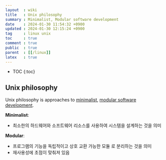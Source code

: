 ```yaml
---
layout  : wiki
title   : Unix philosophy
summary : Minimalist, Modular software development
date    : 2024-01-30 11:54:32 +0900
updated : 2024-01-30 12:15:24 +0900
tag     : linux unix
toc     : true
comment : true
public  : true
parent  : [[/linux]]
latex   : true
---
```

* TOC
{:toc}

## Unix philosophy

Unix philosophy is approaches to [minimalist](https://en.wikipedia.org/wiki/Minimalism_(computing)), [modular software development](https://en.wikipedia.org/wiki/Modular_programming).

__Minimalist__:
- 최소한의 하드웨어와 소프트웨어 리소스를 사용하여 시스템을 설계하는 것을 의미

__Modular__:
- 프로그램의 기능을 독립적이고 상호 교환 가능한 모듈 로 분리하는 것을 의미
- 재사용성에 초점이 맞춰져 있음

